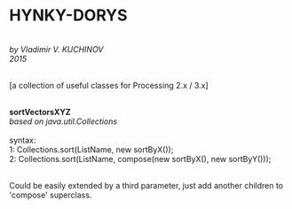 <h1><b>HYNKY-DORYS</b></h1><br>
<i>by Vladimir V. KUCHINOV<br>
2015</i><br><br>

[a collection of useful classes for Processing 2.x / 3.x]<br><br>

<b>sortVectorsXYZ</b><br>
<i>based on java.util.Collections</i><br><br>
syntax:<br>
1: Collections.sort(ListName, new sortByX());<br>
2: Collections.sort(ListName, compose(new sortByX(), new sortByY()));<br><br>
	     
Could be easily extended by a third parameter, just add another children to<br>
'compose' superclass.<br><br>
